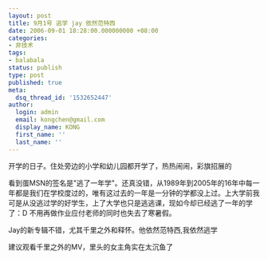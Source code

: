 ```yaml
---
layout: post
title: 9月1号 逃学 jay 依然范特西
date: 2006-09-01 18:28:00.000000000 +08:00
categories:
- 非技术
tags:
- balabala
status: publish
type: post
published: true
meta:
  dsq_thread_id: '1532652447'
author:
  login: admin
  email: kongchen@gmail.com
  display_name: KONG
  first_name: ''
  last_name: ''
---
```

开学的日子。住处旁边的小学和幼儿园都开学了，热热闹闹，彩旗招展的

看到蛋MSN的签名是"逃了一年学"。还真没错，从1989年到2005年的16年中每一年都是我们在学校度过的，唯有这过去的一年是一分钟的学都没上过。上大学前我可是从没逃过学的好学生，上了大学也只是逃逃课，现如今却已经逃了一年的学了：D 不用再做作业应付老师的同时也失去了寒暑假。

Jay的新专辑不错，尤其千里之外和释怀。他依然范特西,我依然逃学

建议观看千里之外的MV，里头的女主角实在太沉鱼了